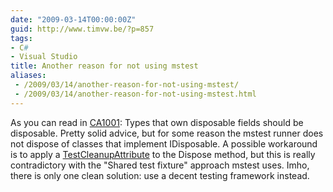 ```yaml
---
date: "2009-03-14T00:00:00Z"
guid: http://www.timvw.be/?p=857
tags:
- C#
- Visual Studio
title: Another reason for not using mstest
aliases:
 - /2009/03/14/another-reason-for-not-using-mstest/
 - /2009/03/14/another-reason-for-not-using-mstest.html
---
```

As you can read in [CA1001](http://msdn.microsoft.com/en-us/library/ms182172(VS.80).aspx): Types that own disposable fields should be disposable. Pretty solid advice, but for some reason the mstest runner does not dispose of classes that implement IDisposable. A possible workaround is to apply a [TestCleanupAttribute](http://msdn.microsoft.com/en-us/library/microsoft.visualstudio.testtools.unittesting.testcleanupattribute(VS.80).aspx) to the Dispose method, but this is really contradictory with the "Shared test fixture" approach mstest uses. Imho, there is only one clean solution: use a decent testing framework instead.
